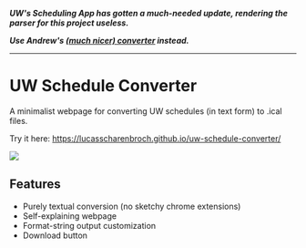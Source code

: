 ***UW's Scheduling App has gotten a much-needed update, rendering the parser for this project useless.***

***Use Andrew's [(much nicer) converter](https://github.com/AndrewDTR/uw-cal-generator/) instead.***

---

# UW Schedule Converter

A minimalist webpage for converting UW schedules (in text form) to .ical files.

Try it here: https://lucasscharenbroch.github.io/uw-schedule-converter/

<image src="screenshot.png"/>

## Features
- Purely textual conversion (no sketchy chrome extensions)
- Self-explaining webpage
- Format-string output customization
- Download button
